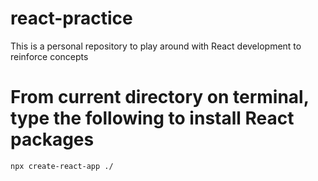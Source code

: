 # react-practice
This is a personal repository to play around with React development to reinforce concepts
# From current directory on terminal, type the following to install React packages
```npx create-react-app ./  ```
